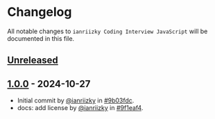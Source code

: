 # Changelog

All notable changes to `ianriizky Coding Interview JavaScript` will be documented in this file.

## [Unreleased](https://github.com/ianriizky/coding-interview-javascript/compare/1.0.0...develop)

## [1.0.0](https://github.com/ianriizky/coding-interview-javascript/releases/tag/1.0.0) - 2024-10-27

- Initial commit by [@ianriizky](https://github.com/ianriizky) in [#9b03fdc](https://github.com/ianriizky/coding-interview-javascript/commit/9b03fdc2aa55acd1a39a4d3827ef26738df3d3bb).
- docs: add license by [@ianriizky](https://github.com/ianriizky) in [#9f1eaf4](https://github.com/ianriizky/coding-interview-javascript/commit/9f1eaf43b1e8a75db15ff76d8eb16c73c23a978f).
